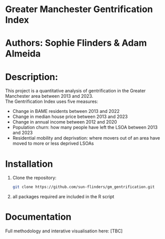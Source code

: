 
# Greater Manchester Gentrification Index

# Authors: Sophie Flinders & Adam Almeida

# Description: 
This project is a quantitative analysis of gentrification in the Greater Manchester area between 2013 and 2023.  
The Gentrification Index uses five measures: 
 - Change in BAME residents between 2013 and 2022
 - Change in median house price between 2013 and 2023
 - Change in annual income between 2012 and 2020
 - Population churn: how many people have left the LSOA between 2013 and 2023
 - Residential mobility and deprivation: where movers out of an area have moved to more or less deprived LSOAs

# Installation
1. Clone the repository:
   ```sh
   git clone https://github.com/sun-flinders/gm_gentrification.git
2. all packages required are included in the R script  

# Documentation
Full methodology and interative visualisation here: [TBC]
